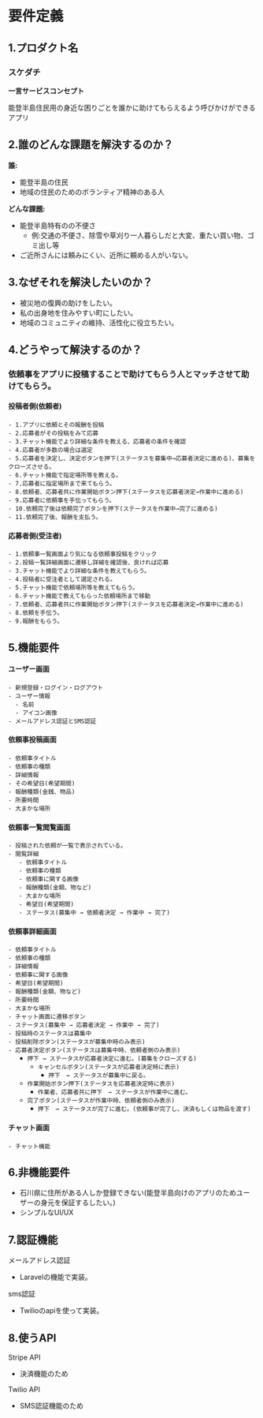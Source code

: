 # 要件定義

## 1.プロダクト名

### スケダチ
**一言サービスコンセプト**

能登半島住民用の身近な困りごとを誰かに助けてもらえるよう呼びかけができるアプリ

## 2.誰のどんな課題を解決するのか？
**誰:**
- 能登半島の住民
- 地域の住民のためのボランティア精神のある人

**どんな課題:**
- 能登半島特有のの不便さ
   - 例:交通の不便さ、除雪や草刈り一人暮らしだと大変、重たい買い物、ゴミ出し等 
- ご近所さんには頼みにくい、近所に頼める人がいない。

## 3.なぜそれを解決したいのか？  
- 被災地の復興の助けをしたい。  
- 私の出身地を住みやすい町にしたい。
- 地域のコミュニティの維持、活性化に役立ちたい。

## 4.どうやって解決するのか？

### 依頼事をアプリに投稿することで助けてもらう人とマッチさせて助けてもらう。

   #### 投稿者側(依頼者)
    - 1.アプリに依頼とその報酬を投稿
    - 2.応募者がその投稿をみて応募
    - 3.チャット機能でより詳細な条件を教える、応募者の条件を確認
    - 4.応募者が多数の場合は選定
    - 5.応募者を決定し、決定ボタンを押下(ステータスを募集中→応募者決定に進める)、募集をクローズさせる。
    - 6.チャット機能で指定場所等を教える。
    - 7.応募者に指定場所まで来てもらう。
    - 8.依頼者、応募者共に作業開始ボタン押下(ステータスを応募者決定→作業中に進める)
    - 9.応募者に依頼事を手伝ってもらう。
    - 10.依頼完了後は依頼完了ボタンを押下(ステータスを作業中→完了に進める)
    - 11.依頼完了後、報酬を支払う。

   #### 応募者側(受注者)
    - 1.依頼事一覧画面より気になる依頼事投稿をクリック
    - 2.投稿一覧詳細画面に遷移し詳細を確認後、良ければ応募
    - 3.チャット機能でより詳細な条件を教えてもらう。
    - 4.投稿者に受注者として選定される。
    - 5.チャット機能で依頼場所等を教えてもらう。
    - 6.チャット機能で教えてもらった依頼場所まで移動
    - 7.依頼者、応募者共に作業開始ボタン押下(ステータスを応募者決定→作業中に進める)
    - 8.依頼を手伝う。
    - 9.報酬をもらう。

## 5.機能要件

#### ユーザー画面
    - 新規登録・ログイン・ログアウト
    - ユーザー情報
      - 名前
      - アイコン画像
    - メールアドレス認証とSMS認証
     
#### 依頼事投稿画面
    - 依頼事タイトル
    - 依頼事の種類
    - 詳細情報
    - その希望日(希望期間)
    - 報酬種類(金銭、物品)
    - 所要時間
    - 大まかな場所

#### 依頼事一覧閲覧画面
    - 投稿された依頼が一覧で表示されている。
    - 閲覧詳細
       - 依頼事タイトル
       - 依頼事の種類
       - 依頼事に関する画像
       - 報酬種類(金額、物など)
       - 大まかな場所
       - 希望日(希望期間)
       - ステータス(募集中 → 依頼者決定 → 作業中 → 完了)

#### 依頼事詳細画面
    - 依頼事タイトル
    - 依頼事の種類
    - 詳細情報
    - 依頼事に関する画像
    - 希望日(希望期間)
    - 報酬種類(金額、物など)
    - 所要時間
    - 大まかな場所
    - チャット画面に遷移ボタン
    - ステータス(募集中 → 応募者決定 → 作業中 → 完了)
    - 投稿時のステータスは募集中
    - 投稿削除ボタン(ステータスが募集中時のみ表示)
    - 応募者決定ボタン(ステータスは募集中時、依頼者側のみ表示)
       ⚫︎ 押下 → ステータスが応募者決定に進む。(募集をクローズする)
          ⚪︎ キャンセルボタン(ステータスが応募者決定時に表示)
             ⚫︎ 押下　→ ステータスが募集中に戻る。 
       ⚪︎ 作業開始ボタン押下(ステータスを応募者決定時に表示)
          ⚫︎ 作業者、応募者共に押下　→ ステータスが作業中に進む。
       ⚪︎ 完了ボタン(ステータスが作業中時、依頼者側のみ表示)
          ⚫︎ 押下　→ ステータスが完了に進む。(依頼事が完了し、決済もしくは物品を渡す)
   
#### チャット画面
    - チャット機能
    
## 6.非機能要件
- 石川県に住所がある人しか登録できない(能登半島向けのアプリのためユーザーの身元を保証するしたい。)
- シンプルなUI/UX

## 7.認証機能
メールアドレス認証
   - Laravelの機能で実装。

sms認証
   - Twilioのapiを使って実装。

## 8.使うAPI
Stripe API
   - 決済機能のため
     
Twilio API
   - SMS認証機能のため
